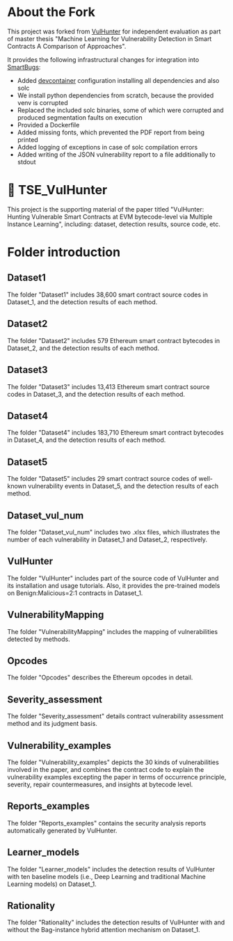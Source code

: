 # About the Fork
This project was forked from [VulHunter](https://github.com/Secbrain/VulHunter) for independent evaluation as part of master thesis "Machine Learning for Vulnerability Detection in Smart Contracts A Comparison of Approaches".

It provides the following infrastructural changes for integration into [SmartBugs](https://github.com/smartbugs/smartbugs):
- Added [devcontainer](https://containers.dev/) configuration installing all dependencies and also solc
- We install python dependencies from scratch, because the provided venv is corrupted
- Replaced the included solc binaries, some of which were corrupted and produced segmentation faults on execution
- Provided a Dockerfile
- Added missing fonts, which prevented the PDF report from being printed
- Added logging of exceptions in case of solc compilation errors
- Added writing of the JSON vulnerability report to a file additionally to stdout


# 🏹 TSE_VulHunter
This project is the supporting material of the paper titled "VulHunter: Hunting Vulnerable Smart Contracts at EVM bytecode-level via Multiple Instance Learning", including: dataset, detection results, source code, etc.

# Folder introduction

## Dataset1

The folder "Dataset1" includes 38,600 smart contract source codes in Dataset_1, and the detection results of each method.

## Dataset2

The folder "Dataset2" includes 579 Ethereum smart contract bytecodes in Dataset_2, and the detection results of each method.

## Dataset3

The folder "Dataset3" includes 13,413 Ethereum smart contract source codes in Dataset_3, and the detection results of each method.

## Dataset4

The folder "Dataset4" includes 183,710 Ethereum smart contract bytecodes in Dataset_4, and the detection results of each method.

## Dataset5

The folder "Dataset5" includes 29 smart contract source codes of well-known vulnerability events in Dataset_5, and the detection results of each method.

## Dataset_vul_num

The folder "Dataset_vul_num" includes two .xlsx files, which illustrates the number of each vulnerability in Dataset_1 and Dataset_2, respectively.

## VulHunter

The folder "VulHunter" includes part of the source code of VulHunter and its installation and usage tutorials. Also, it provides the pre-trained models on Benign:Malicious=2:1 contracts in Dataset_1.

## VulnerabilityMapping

The folder "VulnerabilityMapping" includes the mapping of vulnerabilities detected by methods.

## Opcodes

The folder "Opcodes" describes the Ethereum opcodes in detail.

## Severity_assessment

The folder "Severity_assessment" details contract vulnerability assessment method and its judgment basis.

## Vulnerability_examples

The folder "Vulnerability_examples" depicts the 30 kinds of vulnerabilities involved in the paper, and combines the contract code to explain the vulnerability examples excepting the paper in terms of occurrence principle, severity, repair countermeasures, and insights at bytecode level.

## Reports_examples

The folder "Reports_examples" contains the security analysis reports automatically generated by VulHunter.

## Learner_models

The folder "Learner_models" includes the detection results of VulHunter with ten baseline models (i.e., Deep Learning and traditional Machine Learning models) on Dataset_1.

## Rationality

The folder "Rationality" includes the detection results of VulHunter with and without the Bag-instance hybrid attention mechanism on Dataset_1.
